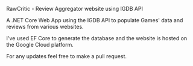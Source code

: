 RawCritic - Review Aggregator website using IGDB API

A .NET Core Web App using the IGDB API to populate Games' data and reviews from various websites.

I've used EF Core to generate the database and the website is hosted on the Google Cloud platform.

For any updates feel free to make a pull request.
